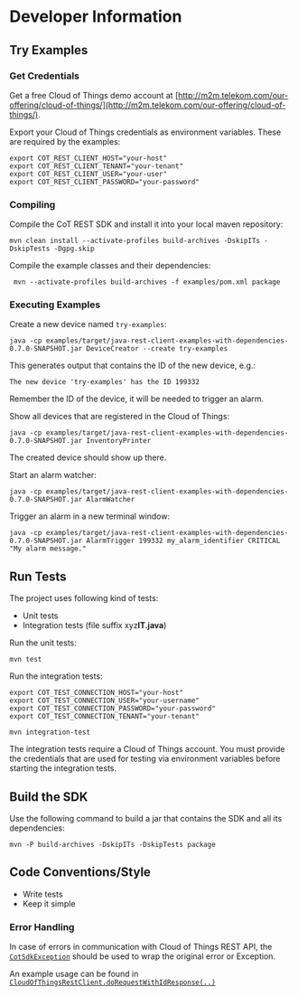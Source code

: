 # Developer Information

## Try Examples ##

### Get Credentials ###

Get a free Cloud of Things demo account at [http://m2m.telekom.com/our-offering/cloud-of-things/](http://m2m.telekom.com/our-offering/cloud-of-things/).

Export your Cloud of Things credentials as environment variables. These are required by the examples:

    export COT_REST_CLIENT_HOST="your-host"
    export COT_REST_CLIENT_TENANT="your-tenant"
    export COT_REST_CLIENT_USER="your-user"
    export COT_REST_CLIENT_PASSWORD="your-password"

### Compiling ###

Compile the CoT REST SDK and install it into your local maven repository:

    mvn clean install --activate-profiles build-archives -DskipITs -DskipTests -Dgpg.skip

Compile the example classes and their dependencies:

     mvn --activate-profiles build-archives -f examples/pom.xml package

### Executing Examples ###

Create a new device named ``try-examples``:

    java -cp examples/target/java-rest-client-examples-with-dependencies-0.7.0-SNAPSHOT.jar DeviceCreator --create try-examples

This generates output that contains the ID of the new device, e.g.:

    The new device 'try-examples' has the ID 199332

Remember the ID of the device, it will be needed to trigger an alarm.

Show all devices that are registered in the Cloud of Things:

    java -cp examples/target/java-rest-client-examples-with-dependencies-0.7.0-SNAPSHOT.jar InventoryPrinter

The created device should show up there.

Start an alarm watcher:

    java -cp examples/target/java-rest-client-examples-with-dependencies-0.7.0-SNAPSHOT.jar AlarmWatcher

Trigger an alarm in a new terminal window:

    java -cp examples/target/java-rest-client-examples-with-dependencies-0.7.0-SNAPSHOT.jar AlarmTrigger 199332 my_alarm_identifier CRITICAL "My alarm message."
    
## Run Tests ##

The project uses following kind of tests:

- Unit tests
- Integration tests (file suffix xyz**IT.java**)

Run the unit tests:

    mvn test

Run the integration tests:

    export COT_TEST_CONNECTION_HOST="your-host"
    export COT_TEST_CONNECTION_USER="your-username"
    export COT_TEST_CONNECTION_PASSWORD="your-password"
    export COT_TEST_CONNECTION_TENANT="your-tenant"

    mvn integration-test
    
The integration tests require a Cloud of Things account. You must provide the credentials that are used for testing via environment variables before starting the integration tests.

## Build the SDK ##
    
Use the following command to build a jar that contains the SDK and all its dependencies:

    mvn -P build-archives -DskipITs -DskipTests package

## Code Conventions/Style ##

- Write tests
- Keep it simple

### Error Handling ###

In case of errors in communication with Cloud of Things REST API, the 
[``CotSdkException``](src/main/java/com/telekom/m2m/cot/restsdk/util/CotSdkException.java) should be used to wrap the original error or Exception.

An example usage can be found in [``CloudOfThingsRestClient.doRequestWithIdResponse(..)``](src/main/java/com/telekom/m2m/cot/restsdk/CloudOfThingsRestClient.java)
